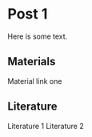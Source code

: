 # Post 1

Here is some text. 

## Materials

Material link one 


## Literature

Literature 1
Literature 2